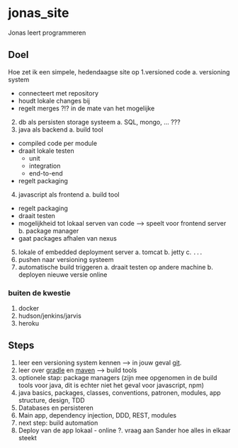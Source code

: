 # jonas_site
Jonas leert programmeren

## Doel
Hoe zet ik een simpele, hedendaagse site op
1.versioned code
 a. versioning system
  - connecteert met repository
  - houdt lokale changes bij
  - regelt merges ?!? in de mate van het mogelijke
2. db als persisten storage systeem
 a. SQL, mongo, ...  ???
3. java als backend
 a. build tool
  - compiled code per module
  - draait lokale testen
    - unit
    - integration
    - end-to-end
  - regelt packaging
4. javascript als frontend
 a. build tool
  - regelt packaging
  - draait testen
  - mogelijkheid tot lokaal serven van code --> speelt voor frontend server
 b. package manager
  -  gaat packages afhalen van nexus
5. lokale of embedded deployment server
  a. tomcat
  b. jetty
  c. `...`
6. pushen naar versioning systeem
7. automatische build triggeren
 a. draait testen op andere machine
 b. deployen nieuwe versie online

### buiten de kwestie
1. docker
2. hudson/jenkins/jarvis
3. heroku

## Steps
1. leer een versioning system kennen --> in jouw geval [git](https://git-scm.com/ "git website").
2. leer over [gradle](https://gradle.org/) en [maven](https://maven.apache.org/) --> build tools
3. optionele stap: package managers (zijn mee opgenomen in de build tools voor java, dit is echter niet het geval voor javascript, npm)
4. java basics, packages, classes, conventions, patronen, modules, app structure, design, TDD
5. Databases en persisteren
6. Main app, dependency injection, DDD, REST, modules
7. next step: build automation
8. Deploy van de app lokaal - online
?. vraag aan Sander hoe alles in elkaar steekt
